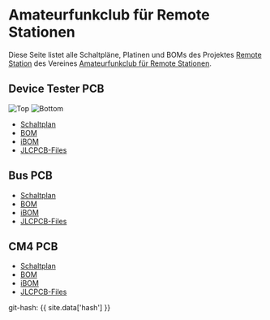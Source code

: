 ---
---

# Amateurfunkclub für Remote Stationen

Diese Seite listet alle Schaltpläne, Platinen und BOMs des Projektes [Remote Station](https://github.com/OE5XRX/RemoteStation) des Vereines [Amateurfunkclub für Remote Stationen](https://oe5xrx.org).

## Device Tester PCB

![Top](pcb/device_test/device_test-top.png)
![Bottom](pcb/device_test/device_test-bottom.png)

- [Schaltplan](pcb/device_test/device_test-schematic.pdf)
- [BOM](pcb/device_test/device_test-bom.html)
- [iBOM](pcb/device_test/device_test-ibom.html)
- [JLCPCB-Files](pcb/device_test/JLCPCB/device_test-_JLCPCB_compress.zip)

## Bus PCB

- [Schaltplan](pcb/bus/bus-schematic.pdf)
- [BOM](pcb/bus/bus-bom.html)
- [iBOM](pcb/bus/bus-ibom.html)
- [JLCPCB-Files](pcb/bus/JLCPCB/bus-_JLCPCB_compress.zip)

## CM4 PCB

- [Schaltplan](pcb/cm4/cm4-schematic.pdf)
- [BOM](pcb/cm4/cm4-bom.html)
- [iBOM](pcb/cm4/cm4-ibom.html)
- [JLCPCB-Files](pcb/cm4/JLCPCB/cm4-_JLCPCB_compress.zip)

git-hash: {{ site.data['hash'] }}

